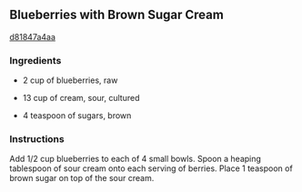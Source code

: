 ## Blueberries with Brown Sugar Cream

[d81847a4aa](https://recipeland.com/recipe/v/blueberries-brown-sugar-cream-49633)

### Ingredients

 - 2 cup of blueberries, raw

 - 13 cup of cream, sour, cultured

 - 4 teaspoon of sugars, brown

### Instructions

Add 1/2 cup blueberries to each of 4 small bowls. Spoon a heaping tablespoon of sour cream onto each serving of berries. Place 1 teaspoon of brown sugar on top of the sour cream.